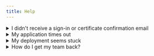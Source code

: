 ```yaml
---
title: Help
---
```


<details>
  <summary>I didn't receive a sign-in or certificate confirmation email</summary>
  <p>AWS email delivery can sometimes be slow, please give it 30-60s and check the spam folder.</p>
</details>

<details>
  <summary>My application times out</summary>
  <p>Lambda `memory` scales CPU alongside the RAM – so if your application is booting or serving responses slowly you may want to try `1024` or above, see [Lambda Pricing](https://aws.amazon.com/lambda/pricing/) for options.</p>
  <p>Ensure that all of your dependencies are deployed, you may use `up -v` to view what is added or filtered from the deployment, or `up build --size` to output the contents of the zip.</p>
</details>

<details>
  <summary>My deployment seems stuck</summary>
  <p>The first deploy also creates resources associated with your project, and can take roughly 1-2 minutes. AWS provides limited granularity into the creation progress of these resources, so the progress bar may appear "stuck".</p>
</details>

<details>
  <summary>How do I get my team back?</summary>
  <p>Run `up team login` if you aren't signed in, then run `up team login --team my-team-id` to sign into any teams you're an owner or member of.</p>
</details>
